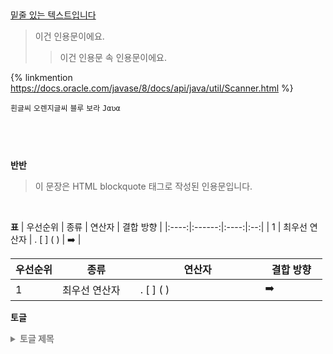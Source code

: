 <font style="color:#; font-weight:bold"> </font>
<mark style='background-color: 색상명'></mark>  

<u>밑줄 있는 텍스트입니다</u> 
> 이건 인용문이에요. 
>> 이건 인용문 속 인용문이에요. 

{% linkmention https://docs.oracle.com/javase/8/docs/api/java/util/Scanner.html %}


<code class="code-or1">흰글씨</code>
<code class="code-or2">오렌지글씨</code>
<code class="code-bl">블루</code>
<code class="code-vi">보라</code>
<code class="code-java">Jαʋα</code>

<pre><code class="language-java">
</code></pre> 

<img src="" class="img-hor">
<img src="" class="img-ver">
<img src="" class="img-doub">

**반반**
<div class="double-container" markdown="0">
  <div class="double-block"> 
  </div>
  <div class="double-block">
  </div> 
</div>


<blockquote>
  <p>이 문장은 HTML blockquote 태그로 작성된 인용문입니다.</p>
</blockquote>

&nbsp;


**표**
| 우선순위 | 종류 | 연산자 | 결합 방향 |
|:----:|:------:|:----:|:--:|
| 1  | 최우선 연산자 | . [ ] ( ) | ➡️ |

<table style="table-layout: fixed; width: 100%;">
  <col style="width: 15%;">
  <col style="width: 25%;">
  <col style="width: 40%;">
  <col style="width: 20%;">
  <thead>
    <tr>
      <th>우선순위</th>
      <th>종류</th>
      <th>연산자</th>
      <th>결합 방향</th>
    </tr>
  </thead>
  <tbody>
    <tr>
      <td>1</td>
      <td>최우선 연산자</td>
      <td>. [ ] ( )</td>
      <td>➡️</td>
    </tr>
  </tbody>
</table>


**토글**
<details> 
<summary style="font-weight:bold;color:gray;"> 토글 제목
</summary>
<blockquote>
  토글 내용
</blockquote>
</details>